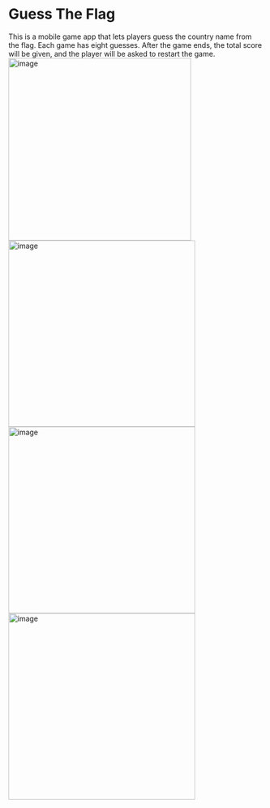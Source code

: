 # Guess The Flag
This is a mobile game app that lets players guess the country name from the flag. Each game has eight guesses. After the game ends, the total score will be given, and the player will be asked to restart the game.
</br>
<img width="360" alt="image" src="https://github.com/user-attachments/assets/28215aef-d036-4dba-a1c2-adeea9057196" />
<img width="368" alt="image" src="https://github.com/user-attachments/assets/6d8d5c52-a1f0-4790-aaf9-47ae99f8a157" />
<img width="368" alt="image" src="https://github.com/user-attachments/assets/1158b5b9-4197-481d-86cf-643c21ff6f42" />
<img width="368" alt="image" src="https://github.com/user-attachments/assets/9bb2fca9-448e-4b27-8c54-9e94fd95337a" />

